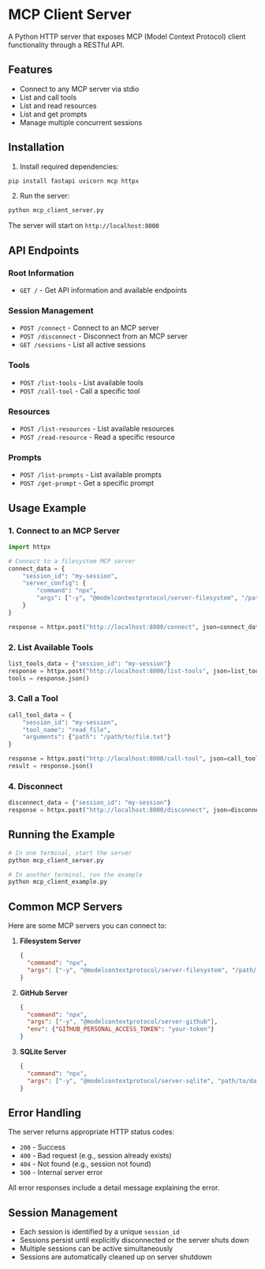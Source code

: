 # MCP Client Server

A Python HTTP server that exposes MCP (Model Context Protocol) client functionality through a RESTful API.

## Features

- Connect to any MCP server via stdio
- List and call tools
- List and read resources  
- List and get prompts
- Manage multiple concurrent sessions

## Installation

1. Install required dependencies:
```bash
pip install fastapi uvicorn mcp httpx
```

2. Run the server:
```bash
python mcp_client_server.py
```

The server will start on `http://localhost:8000`

## API Endpoints

### Root Information
- `GET /` - Get API information and available endpoints

### Session Management
- `POST /connect` - Connect to an MCP server
- `POST /disconnect` - Disconnect from an MCP server
- `GET /sessions` - List all active sessions

### Tools
- `POST /list-tools` - List available tools
- `POST /call-tool` - Call a specific tool

### Resources
- `POST /list-resources` - List available resources
- `POST /read-resource` - Read a specific resource

### Prompts
- `POST /list-prompts` - List available prompts
- `POST /get-prompt` - Get a specific prompt

## Usage Example

### 1. Connect to an MCP Server

```python
import httpx

# Connect to a filesystem MCP server
connect_data = {
    "session_id": "my-session",
    "server_config": {
        "command": "npx",
        "args": ["-y", "@modelcontextprotocol/server-filesystem", "/path/to/directory"]
    }
}

response = httpx.post("http://localhost:8000/connect", json=connect_data)
```

### 2. List Available Tools

```python
list_tools_data = {"session_id": "my-session"}
response = httpx.post("http://localhost:8000/list-tools", json=list_tools_data)
tools = response.json()
```

### 3. Call a Tool

```python
call_tool_data = {
    "session_id": "my-session",
    "tool_name": "read_file",
    "arguments": {"path": "/path/to/file.txt"}
}

response = httpx.post("http://localhost:8000/call-tool", json=call_tool_data)
result = response.json()
```

### 4. Disconnect

```python
disconnect_data = {"session_id": "my-session"}
response = httpx.post("http://localhost:8000/disconnect", json=disconnect_data)
```

## Running the Example

```bash
# In one terminal, start the server
python mcp_client_server.py

# In another terminal, run the example
python mcp_client_example.py
```

## Common MCP Servers

Here are some MCP servers you can connect to:

1. **Filesystem Server**
   ```json
   {
     "command": "npx",
     "args": ["-y", "@modelcontextprotocol/server-filesystem", "/path/to/directory"]
   }
   ```

2. **GitHub Server**
   ```json
   {
     "command": "npx",
     "args": ["-y", "@modelcontextprotocol/server-github"],
     "env": {"GITHUB_PERSONAL_ACCESS_TOKEN": "your-token"}
   }
   ```

3. **SQLite Server**
   ```json
   {
     "command": "npx",
     "args": ["-y", "@modelcontextprotocol/server-sqlite", "path/to/database.db"]
   }
   ```

## Error Handling

The server returns appropriate HTTP status codes:
- `200` - Success
- `400` - Bad request (e.g., session already exists)
- `404` - Not found (e.g., session not found)
- `500` - Internal server error

All error responses include a detail message explaining the error.

## Session Management

- Each session is identified by a unique `session_id`
- Sessions persist until explicitly disconnected or the server shuts down
- Multiple sessions can be active simultaneously
- Sessions are automatically cleaned up on server shutdown